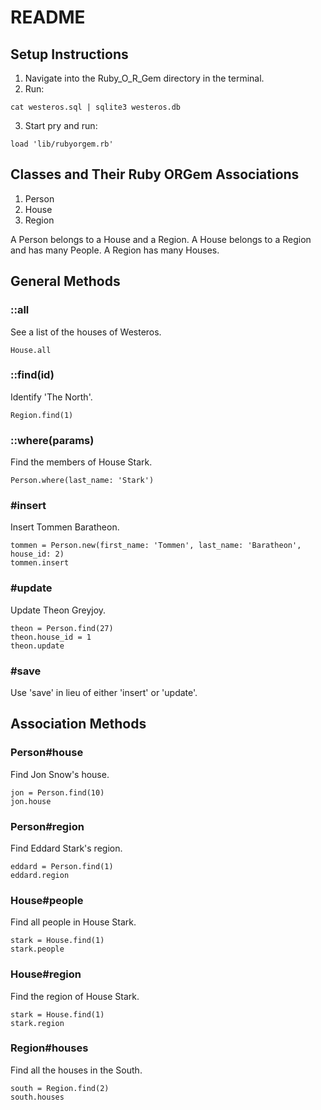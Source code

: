 # README

## Setup Instructions

1. Navigate into the Ruby_O_R_Gem directory in the terminal.
2. Run:
 ```
 cat westeros.sql | sqlite3 westeros.db
 ```
3. Start pry and run:
```
load 'lib/rubyorgem.rb'
```

## Classes and Their Ruby ORGem Associations

1. Person
1. House
1. Region

A Person belongs to a House and a Region.
A House belongs to a Region and has many People.
A Region has many Houses.

## General Methods

### ::all
See a list of the houses of Westeros.
```
House.all
```

### ::find(id)
Identify 'The North'.
```
Region.find(1)
```

### ::where(params)
Find the members of House Stark.
```
Person.where(last_name: 'Stark')
```

### #insert
Insert Tommen Baratheon.
```
tommen = Person.new(first_name: 'Tommen', last_name: 'Baratheon', house_id: 2)
tommen.insert
```

### #update
Update Theon Greyjoy.
```
theon = Person.find(27)
theon.house_id = 1
theon.update
```

### #save
Use 'save' in lieu of either 'insert' or 'update'.

## Association Methods

### Person#house
Find Jon Snow's house.
```
jon = Person.find(10)
jon.house
```

### Person#region
Find Eddard Stark's region.
```
eddard = Person.find(1)
eddard.region
```

### House#people
Find all people in House Stark.
```
stark = House.find(1)
stark.people
```

### House#region
Find the region of House Stark.
```
stark = House.find(1)
stark.region
```

### Region#houses
Find all the houses in the South.
```
south = Region.find(2)
south.houses
```
